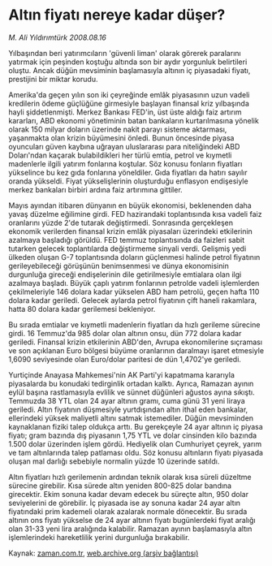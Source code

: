 # Altın fiyatı nereye kadar düşer?

*M. Ali Yıldırımtürk 2008.08.16*

<tr><td class="metin" colspan="2" style="padding-top: 20px; padding-left: 5px; padding-right: 10px;">Yılbaşından beri yatırımcıların 'güvenli liman' olarak görerek paralarını yatırmak için peşinden koştuğu altında son bir aydır yorgunluk belirtileri oluştu. Ancak düğün mevsiminin başlamasıyla altının iç piyasadaki fiyatı, prestijini bir miktar korudu.</td></tr><tr><td class="metin" colspan="2" style="padding-top: 20px; padding-left: 5px; padding-right: 10px;"><p> Amerika'da geçen yılın son iki çeyreğinde emlâk piyasasının uzun vadeli kredilerin ödeme güçlüğüne girmesiyle başlayan finansal kriz yılbaşında hayli şiddetlenmişti. Merkez Bankası FED'in, üst üste aldığı faiz artırım kararları, ABD ekonomi yönetiminin batan bankaların kurtarılmasına yönelik olarak 150 milyar doların üzerinde nakit parayı sisteme aktarması, yaşanmakta olan krizin büyümesini önledi. Bunun öncesinde piyasa oyuncuları güven kaybına uğrayan uluslararası para niteliğindeki ABD Doları'ndan kaçarak bulabildikleri her türlü emtia, petrol ve kıymetli madenlerle ilgili yatırım fonlarına koştular. Söz konusu fonların fiyatları yükselince bu kez gıda fonlarına yöneldiler. Gıda fiyatları da hatırı sayılır oranda yükseldi. Fiyat yükselişlerinin oluşturduğu enflasyon endişesiyle merkez bankaları birbiri ardına faiz artırımına gittiler. 
<p> Mayıs ayından itibaren dünyanın en büyük ekonomisi, beklenenden daha yavaş düzelme eğilimine girdi. FED hazirandaki toplantısında kısa vadeli faiz oranlarını yüzde 2'de tutarak değiştirmedi. Sonrasında gerçekleşen ekonomik verilerden finansal krizin emlâk piyasaları üzerindeki etkilerinin azalmaya başladığı görüldü. FED temmuz toplantısında da faizleri sabit tutarken gelecek toplantılarda değiştirmeme sinyali verdi. Gelişmiş yedi ülkeden oluşan G-7 toplantısında doların güçlenmesi halinde petrol fiyatının gerileyebileceği görüşünün benimsenmesi ve dünya ekonomisinin durgunluğa gireceği endişelerinin dile getirilmesiyle emtialara olan ilgi azalmaya başladı. Büyük çaplı yatırım fonlarının petrolde vadeli işlemlerden çekilmeleriyle 146 dolara kadar yükselen ABD ham petrolü, geçen hafta 110 dolara kadar geriledi. Gelecek aylarda petrol fiyatının çift haneli rakamlara, hatta 80 dolara kadar gerilemesi bekleniyor. 
<p> Bu sırada emtialar ve kıymetli madenlerin fiyatları da hızlı gerileme sürecine girdi. 16 Temmuz'da 985 dolar olan altının onsu, dün 772 dolara kadar geriledi. Finansal krizin etkilerinin ABD'den, Avrupa ekonomilerine sıçraması ve son açıklanan Euro bölgesi büyüme oranlarının daralmayı işaret etmesiyle 1,6090 seviyesinde olan Euro/dolar paritesi de dün 1,4702'ye geriledi. 
<p> Yurtiçinde Anayasa Mahkemesi'nin AK Parti'yi kapatmama kararıyla piyasalarda bu konudaki tedirginlik ortadan kalktı. Ayrıca, Ramazan ayının eylül başına rastlamasıyla evlilik ve sünnet düğünleri ağustos ayına sıkıştı. Temmuzda 38 YTL olan 24 ayar altının gramı, cuma günü 31 yeni liraya geriledi. Altın fiyatının düşmesiyle yurtdışından altın ithal eden bankalar, ellerindeki yüksek maliyetli altını satmak istemediler. Düğün mevsiminden kaynaklanan fiziki talep oldukça arttı. Bu gerekçeyle 24 ayar altının iç piyasa fiyatı; gram bazında dış piyasanın 1,75 YTL ve dolar cinsinden kilo bazında 1.500 dolar üzerinden işlem gördü. Hediyelik olan Cumhuriyet çeyrek, yarım ve tam altınlarında talep patlaması oldu. Söz konusu altınların fiyatı piyasada oluşan mal darlığı sebebiyle normalin yüzde 10 üzerinde satıldı. 
<p> Altın fiyatları hızlı gerilemenin ardından teknik olarak kısa süreli düzeltme sürecine girebilir. Kısa sürede altın yeniden 800-825 dolar bandına girecektir. Ekim sonuna kadar devam edecek bu süreçte altın, 950 dolar seviyelerini de görebilir. İç piyasada ise ay sonuna kadar 24 ayar altın fiyatındaki prim kademeli olarak azalarak normale dönecektir. Bu sırada altının ons fiyatı yükselse de 24 ayar altının fiyatı bugünlerdeki fiyat aralığı olan 31-33 yeni lira aralığında kalabilir. Ramazan ayının başlamasıyla altın işlemlerindeki hareketlilik yerini durgunluğa bırakabilir.<br/></p></p></p></p></p></td></tr>

Kaynak: [zaman.com.tr](http://zaman.com.tr/yazar.do?yazino=726396), [web.archive.org (arşiv bağlantısı)](http://web.archive.org/web/20081028164217/http://www.zaman.com.tr:80/yazar.do?yazino=726396)
